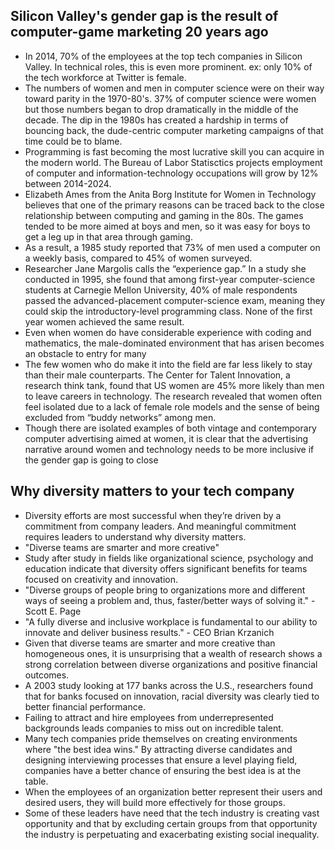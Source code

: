 ## Silicon Valley's gender gap is the result of computer-game marketing 20 years ago
- In 2014, 70% of the employees at the top tech companies in Silicon Valley. In technical roles, this is even more prominent. ex: only 10% of the tech workforce at Twitter is female.
- The numbers of women and men in computer science were on their way toward parity in the 1970-80's. 37% of computer science were women but those numbers began to drop dramatically in the middle of the decade. The dip in the 1980s has created a hardship in terms of bouncing back, the dude-centric computer marketing campaigns of that time could be to blame.
- Programming is fast becoming the most lucrative skill you can acquire in the modern world. The Bureau of Labor Statisctics projects employment of computer and information-technology occupations will grow by 12% between 2014-2024.
- Elizabeth Ames from the Anita Borg Institute for Women in Technology believes that one of the primary reasons can be traced back to the close relationship between computing and gaming in the 80s. The games tended to be more aimed at boys and men, so it was easy for boys to get a leg up in that area through gaming. 
- As a result, a 1985 study reported that 73% of men used a computer on a weekly basis, compared to 45% of women surveyed.
- Researcher Jane Margolis calls the “experience gap.” In a study she conducted in 1995, she found that among first-year computer-science students at Carnegie Mellon University, 40% of male respondents passed the advanced-placement computer-science exam, meaning they could skip the introductory-level programming class. None of the first year women achieved the same result.
- Even when women do have considerable experience with coding and mathematics, the male-dominated environment that has arisen becomes an obstacle to entry for many
- The few women who do make it into the field are far less likely to stay than their male counterparts. The Center for Talent Innovation, a research think tank, found that US women are 45% more likely than men to leave careers in technology. The research revealed that women often feel isolated due to a lack of female role models and the sense of being excluded from “buddy networks” among men.
- Though there are isolated examples of both vintage and contemporary computer advertising aimed at women, it is clear that the advertising narrative around women and technology needs to be more inclusive if the gender gap is going to close
## Why diversity matters to your tech company
- Diversity efforts are most successful when they’re driven by a commitment from company leaders. And meaningful commitment requires leaders to understand why diversity matters.
- "Diverse teams are smarter and more creative"
- Study after study in fields like organizational science, psychology and education indicate that diversity offers significant benefits for teams focused on creativity and innovation. 
- "Diverse groups of people bring to organizations more and different ways of seeing a problem and, thus, faster/better ways of solving it." - Scott E. Page
- "A fully diverse and inclusive workplace is fundamental to our ability to innovate and deliver business results." - CEO Brian Krzanich
- Given that diverse teams are smarter and more creative than homogeneous ones, it is unsurprising that a wealth of research shows a strong correlation between diverse organizations and positive financial outcomes. 
- A 2003 study looking at 177 banks across the U.S., researchers found that for banks focused on innovation, racial diversity was clearly tied to better financial performance.
- Failing to attract and hire employees from underrepresented backgrounds leads companies to miss out on incredible talent.
- Many tech companies pride themselves on creating environments where "the best idea wins." By attracting diverse candidates and designing interviewing processes that ensure a level playing field, companies have a better chance of ensuring the best idea is at the table. 
- When the employees of an organization better represent their users and desired users, they will build more effectively for those groups.
- Some of these leaders have need that the tech industry is creating vast opportunity and that by excluding certain groups from that opportunity the industry is perpetuating and exacerbating existing social inequality.